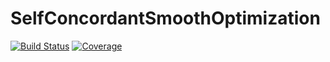 # SelfConcordantSmoothOptimization

[![Build Status](https://github.com/adeyemiadeoye/SelfConcordantSmoothOptimization.jl/actions/workflows/CI.yml/badge.svg?branch=main)](https://github.com/adeyemiadeoye/SelfConcordantSmoothOptimization.jl/actions/workflows/CI.yml?query=branch%3Amain)
[![Coverage](https://codecov.io/gh/adeyemiadeoye/SelfConcordantSmoothOptimization.jl/branch/main/graph/badge.svg)](https://codecov.io/gh/adeyemiadeoye/SelfConcordantSmoothOptimization.jl)
